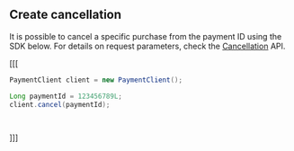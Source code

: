 ## Create cancellation

It is possible to cancel a specific purchase from the payment ID using the SDK below. For details on request parameters, check the [Cancellation](https://www.mercadopago[FAKER][URL][DOMAIN]/developers/en/reference/chargebacks/_payments_payment_id/put) API.

[[[
```java
PaymentClient client = new PaymentClient();

Long paymentId = 123456789L;
client.cancel(paymentId);

 
```
]]]